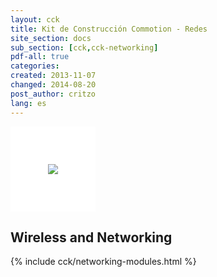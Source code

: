 ```yaml
---
layout: cck
title: Kit de Construcción Commotion - Redes
site_section: docs
sub_section: [cck,cck-networking]
pdf-all: true
categories:
created: 2013-11-07
changed: 2014-08-20
post_author: critzo
lang: es
---
```

<p><img src="/files/CCK_WirelessBasics_Wave2.png" style="background-color:white; padding:60px;0px;60px;0px;"><p>
<section>
<h2>Wireless and Networking</h2>
{% include cck/networking-modules.html %}
</section>
